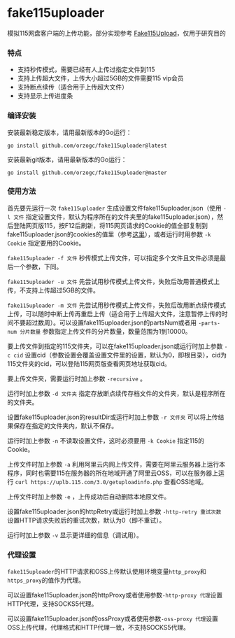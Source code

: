# fake115uploader
模拟115网盘客户端的上传功能，部分实现参考 [Fake115Upload](https://github.com/T3rry7f/Fake115Upload)，仅用于研究目的

### 特点
* 支持秒传模式，需要已经有人上传过指定文件到115
* 支持上传超大文件，上传大小超过5GB的文件需要115 vip会员
* 支持断点续传（适合用于上传超大文件）
* 支持显示上传进度条

### 编译安装
安装最新稳定版本，请用最新版本的Go运行：

`go install github.com/orzogc/fake115uploader@latest`

安装最新git版本，请用最新版本的Go运行：

`go install github.com/orzogc/fake115uploader@master`

### 使用方法
首先要先运行一次 `fake115uploader` 生成设置文件fake115uploader.json（使用 `-l 文件` 指定设置文件，默认为程序所在的文件夹里的fake115uploader.json），然后登陆网页版115，按F12后刷新，将115网页请求的Cookie的值全部复制到fake115uploader.json的cookies的值里（参考[这里](https://github.com/LSD08KM/Fake115Upload_Python3#cookies%E5%9C%A8%E5%93%AA%E9%87%8C)），或者运行时用参数 `-k Cookie` 指定要用的Cookie。

`fake115uploader -f 文件` 秒传模式上传文件，可以指定多个文件且文件必须是最后一个参数，下同。

`fake115uploader -u 文件` 先尝试用秒传模式上传文件，失败后改用普通模式上传，不支持上传超过5GB的文件。

`fake115uploader -m 文件` 先尝试用秒传模式上传文件，失败后改用断点续传模式上传，可以随时中断上传再重启上传（适合用于上传超大文件，注意暂停上传的时间不要超过数周）。可以设置fake115uploader.json的partsNum或者用 `-parts-num 分片数量` 参数指定上传文件的分片数量，数量范围为1到10000。

要上传文件到指定的115文件夹，可以在fake115uploader.json或运行时加上参数 `-c cid` 设置cid（参数设置会覆盖设置文件里的设置，默认为0，即根目录），cid为115文件夹的cid，可以登陆115网页版查看网页地址获取cid。

要上传文件夹，需要运行时加上参数 `-recursive` 。

运行时加上参数 `-d 文件夹` 指定存放断点续传存档文件的文件夹，默认是程序所在的文件夹。

设置fake115uploader.json的resultDir或运行时加上参数 `-r 文件夹` 可以将上传结果保存在指定的文件夹内，默认不保存。

运行时加上参数 `-n` 不读取设置文件，这时必须要用 `-k Cookie` 指定115的Cookie。

上传文件时加上参数 `-a` 利用阿里云内网上传文件，需要在阿里云服务器上运行本程序，同时也需要115在服务器的所在地域开通了阿里云OSS，可以在服务器上运行 `curl https://uplb.115.com/3.0/getuploadinfo.php` 查看OSS地域。

上传文件时加上参数 `-e` ，上传成功后自动删除本地原文件。

设置fake115uploader.json的httpRetry或运行时加上参数 `-http-retry 重试次数` 设置HTTP请求失败后的重试次数，默认为0（即不重试）。

运行时加上参数 `-v` 显示更详细的信息（调试用）。

### 代理设置
`fake115uploader`的HTTP请求和OSS上传默认使用环境变量`http_proxy`和`https_proxy`的值作为代理。

可以设置fake115uploader.json的httpProxy或者使用参数`-http-proxy 代理`设置HTTP代理，支持SOCKS5代理。

可以设置fake115uploader.json的ossProxy或者使用参数`-oss-proxy 代理`设置OSS上传代理，代理格式和HTTP代理一致，不支持SOCKS5代理。

